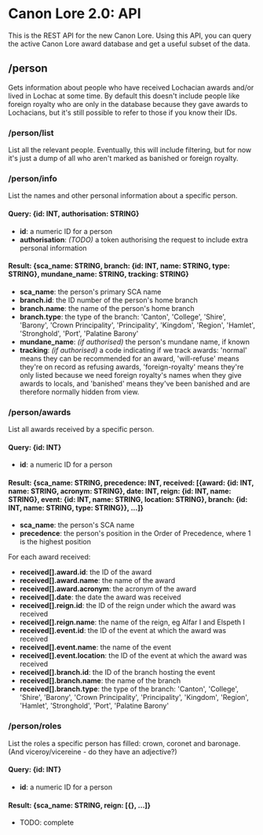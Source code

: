 # Canon Lore 2.0: API

This is the REST API for the new Canon Lore.  Using this API, you can query the active Canon Lore award database and get a useful subset of the data.

## /person

Gets information about people who have received Lochacian awards and/or lived in Lochac at some time.  By default this doesn't include people like foreign royalty who are only in the database because they gave awards to Lochacians, but it's still possible to refer to those if you know their IDs.

### /person/list

List all the relevant people.  Eventually, this will include filtering, but for now it's just a dump of all who aren't marked as banished or foreign royalty.

### /person/info

List the names and other personal information about a specific person.

#### Query: {id: INT, authorisation: STRING}

* **id**: a numeric ID for a person
* **authorisation**: *(TODO)* a token authorising the request to include extra personal information

#### Result: {sca_name: STRING, branch: {id: INT, name: STRING, type: STRING}, mundane_name: STRING, tracking: STRING}

* **sca_name**: the person's primary SCA name
* **branch.id**: the ID number of the person's home branch
* **branch.name**: the name of the person's home branch
* **branch.type**: the type of the branch: 'Canton', 'College', 'Shire', 'Barony', 'Crown Principality', 'Principality', 'Kingdom', 'Region', 'Hamlet', 'Stronghold', 'Port', 'Palatine Barony'
* **mundane_name**: *(if authorised)* the person's mundane name, if known
* **tracking**: *(if authorised)* a code indicating if we track awards: 'normal' means they can be recommended for an award, 'will-refuse' means they're on record as refusing awards, 'foreign-royalty' means they're only listed because we need foreign royalty's names when they give awards to locals, and 'banished' means they've been banished and are therefore normally hidden from view.

### /person/awards

List all awards received by a specific person.

#### Query: {id: INT}

* **id**: a numeric ID for a person

#### Result: {sca_name: STRING, precedence: INT, received: [{award: {id: INT, name: STRING, acronym: STRING}, date: INT, reign: {id: INT, name: STRING}, event: {id: INT, name: STRING, location: STRING}, branch: {id: INT, name: STRING, type: STRING}}, ...]}

* **sca_name**: the person's SCA name
* **precedence**: the person's position in the Order of Precedence, where 1 is the highest position

For each award received:
* **received[].award.id**: the ID of the award
* **received[].award.name**: the name of the award
* **received[].award.acronym**: the acronym of the award
* **received[].date**: the date the award was received
* **received[].reign.id**: the ID of the reign under which the award was received
* **received[].reign.name**: the name of the reign, eg Alfar I and Elspeth I
* **received[].event.id**: the ID of the event at which the award was received
* **received[].event.name**: the name of the event
* **received[].event.location**: the ID of the event at which the award was received
* **received[].branch.id**: the ID of the branch hosting the event
* **received[].branch.name**: the name of the branch
* **received[].branch.type**: the type of the branch: 'Canton', 'College', 'Shire', 'Barony', 'Crown Principality', 'Principality', 'Kingdom', 'Region', 'Hamlet', 'Stronghold', 'Port', 'Palatine Barony'

### /person/roles

List the roles a specific person has filled: crown, coronet and baronage.  (And viceroy/vicereine - do they have an adjective?)

#### Query: {id: INT}

* **id**: a numeric ID for a person

#### Result: {sca_name: STRING, reign: [{}, ...]}

* TODO: complete
